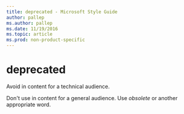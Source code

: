 ```yaml
---
title: deprecated - Microsoft Style Guide
author: pallep
ms.author: pallep
ms.date: 11/19/2016
ms.topic: article
ms.prod: non-product-specific
---
```


# deprecated

Avoid in content for a technical audience. 

Don't use in content for a general audience. Use *obsolete* or another appropriate word.
